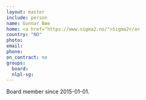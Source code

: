```yaml
---
layout: master
include: person
name: Gunnar Bøe
home: <a href="https://www.sigma2.no/">Sigma2</a>
country: "NO"
photo:
email:
phone:
on_contract: no
groups:
  board:
  nlpl-sg:
---
```

Board member since 2015-01-01.
